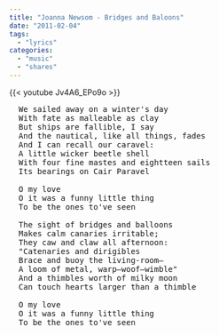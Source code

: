 ```yaml
---
title: "Joanna Newsom - Bridges and Baloons"
date: "2011-02-04"
tags:
  - "lyrics"
categories:
  - "music"
  - "shares"
---
```


{{< youtube Jv4A6_EPo9o >}}

<pre>
  We sailed away on a winter's day
  With fate as malleable as clay
  But ships are fallible, I say
  And the nautical, like all things, fades
  And I can recall our caravel:
  A little wicker beetle shell
  With four fine mastes and eightteen sails
  Its bearings on Cair Paravel

  O my love
  O it was a funny little thing
  To be the ones to've seen

  The sight of bridges and balloons
  Makes calm canaries irritable;
  They caw and claw all afternoon:
  "Catenaries and dirigibles
  Brace and buoy the living-room—
  A loom of metal, warp—woof—wimble"
  And a thimbles worth of milky moon
  Can touch hearts larger than a thimble

  O my love
  O it was a funny little thing
  To be the ones to've seen
</pre>
